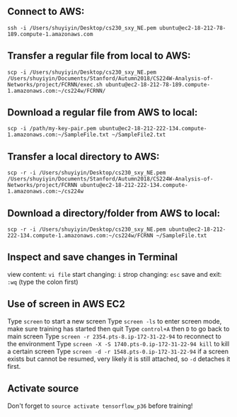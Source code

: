 ## Connect to AWS:
`ssh -i /Users/shuyiyin/Desktop/cs230_sxy_NE.pem ubuntu@ec2-18-212-78-189.compute-1.amazonaws.com`

## Transfer a regular file from local to AWS:
`scp -i /Users/shuyiyin/Desktop/cs230_sxy_NE.pem /Users/shuyiyin/Documents/Stanford/Autumn2018/CS224W-Analysis-of-Networks/project/FCRNN/exec.sh ubuntu@ec2-18-212-78-189.compute-1.amazonaws.com:~/cs224w/FCRNN/`

## Download a regular file from AWS to local:
`scp -i /path/my-key-pair.pem ubuntu@ec2-18-212-222-134.compute-1.amazonaws.com:~/SampleFile.txt ~/SampleFile2.txt`

## Transfer a local directory to AWS:
`scp -r -i /Users/shuyiyin/Desktop/cs230_sxy_NE.pem /Users/shuyiyin/Documents/Stanford/Autumn2018/CS224W-Analysis-of-Networks/project/FCRNN ubuntu@ec2-18-212-222-134.compute-1.amazonaws.com:~/cs224w`

## Download a directory/folder from AWS to local:
`scp -r -i /Users/shuyiyin/Desktop/cs230_sxy_NE.pem ubuntu@ec2-18-212-222-134.compute-1.amazonaws.com:~/cs224w/FCRNN ~/SampleFile.txt`

## Inspect and save changes in Terminal
view content: `vi file`
start changing: `i`
strop changing: `esc`
save and exit: `:wq` (type the colon first)

## Use of screen in AWS EC2
Type `screen` to start a new screen
Type `screen -ls` to enter screen mode, make sure training has started then quit
Type `control+A` then `D` to go back to main screen
Type `screen -r 2354.pts-8.ip-172-31-22-94`  to reconnect to the environment
Type `screen -X -S 1740.pts-0.ip-172-31-22-94 kill` to kill a certain screen
Type `screen -d -r 1548.pts-0.ip-172-31-22-94` if a screen exists but cannot be resumed, very likely it is still attached, so `-d` detaches it first.

## Activate source
Don't forget to `source activate tensorflow_p36` before training!
